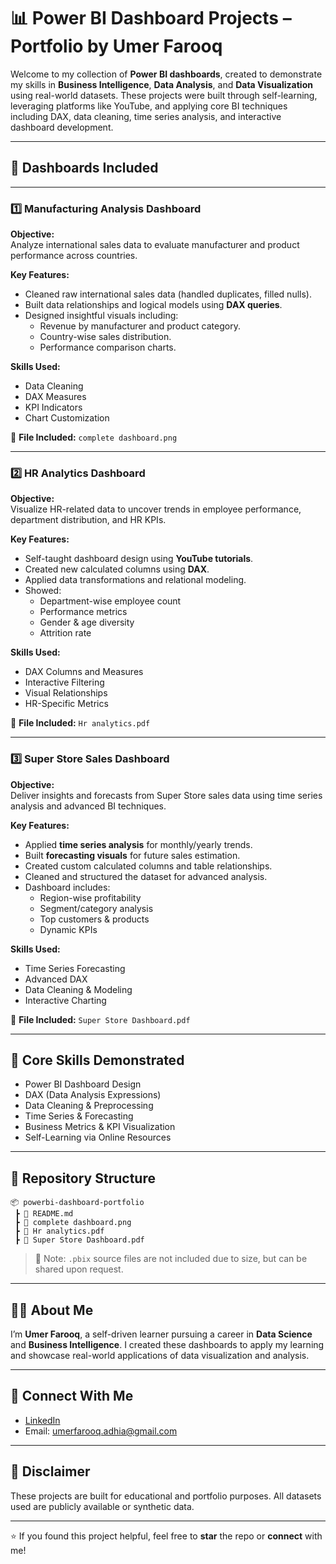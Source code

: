 
# 📊 Power BI Dashboard Projects – Portfolio by Umer Farooq

Welcome to my collection of **Power BI dashboards**, created to demonstrate my skills in **Business Intelligence**, **Data Analysis**, and **Data Visualization** using real-world datasets. These projects were built through self-learning, leveraging platforms like YouTube, and applying core BI techniques including DAX, data cleaning, time series analysis, and interactive dashboard development.

---

## 🚀 Dashboards Included

---

### 1️⃣ Manufacturing Analysis Dashboard

**Objective:**  
Analyze international sales data to evaluate manufacturer and product performance across countries.

**Key Features:**
- Cleaned raw international sales data (handled duplicates, filled nulls).
- Built data relationships and logical models using **DAX queries**.
- Designed insightful visuals including:
  - Revenue by manufacturer and product category.
  - Country-wise sales distribution.
  - Performance comparison charts.

**Skills Used:**
- Data Cleaning
- DAX Measures
- KPI Indicators
- Chart Customization

📁 **File Included:** `complete dashboard.png`

---

### 2️⃣ HR Analytics Dashboard

**Objective:**  
Visualize HR-related data to uncover trends in employee performance, department distribution, and HR KPIs.

**Key Features:**
- Self-taught dashboard design using **YouTube tutorials**.
- Created new calculated columns using **DAX**.
- Applied data transformations and relational modeling.
- Showed:
  - Department-wise employee count
  - Performance metrics
  - Gender & age diversity
  - Attrition rate

**Skills Used:**
- DAX Columns and Measures
- Interactive Filtering
- Visual Relationships
- HR-Specific Metrics

📁 **File Included:** `Hr analytics.pdf`

---

### 3️⃣ Super Store Sales Dashboard

**Objective:**  
Deliver insights and forecasts from Super Store sales data using time series analysis and advanced BI techniques.

**Key Features:**
- Applied **time series analysis** for monthly/yearly trends.
- Built **forecasting visuals** for future sales estimation.
- Created custom calculated columns and table relationships.
- Cleaned and structured the dataset for advanced analysis.
- Dashboard includes:
  - Region-wise profitability
  - Segment/category analysis
  - Top customers & products
  - Dynamic KPIs

**Skills Used:**
- Time Series Forecasting
- Advanced DAX
- Data Cleaning & Modeling
- Interactive Charting

📁 **File Included:** `Super Store Dashboard.pdf`

---

## 🧠 Core Skills Demonstrated

- Power BI Dashboard Design
- DAX (Data Analysis Expressions)
- Data Cleaning & Preprocessing
- Time Series & Forecasting
- Business Metrics & KPI Visualization
- Self-Learning via Online Resources

---

## 📁 Repository Structure

```
📦 powerbi-dashboard-portfolio
 ┣ 📄 README.md
 ┣ 📄 complete dashboard.png
 ┣ 📄 Hr analytics.pdf
 ┣ 📄 Super Store Dashboard.pdf
```

> 📌 Note: `.pbix` source files are not included due to size, but can be shared upon request.

---

## 👨‍💻 About Me

I’m **Umer Farooq**, a self-driven learner pursuing a career in **Data Science** and **Business Intelligence**. I created these dashboards to apply my learning and showcase real-world applications of data visualization and analysis.

---

## 🔗 Connect With Me

- [LinkedIn](https://www.linkedin.com/in/umer-farooq-adhia/)
- Email: umerfarooq.adhia@gmail.com

---

## 📌 Disclaimer

These projects are built for educational and portfolio purposes. All datasets used are publicly available or synthetic data.

---

⭐ If you found this project helpful, feel free to **star** the repo or **connect** with me!
